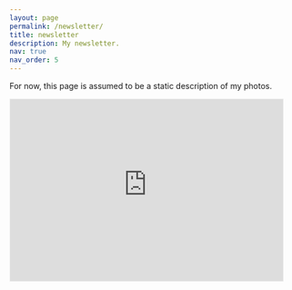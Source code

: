 ```yaml
---
layout: page
permalink: /newsletter/
title: newsletter
description: My newsletter.
nav: true
nav_order: 5
---
```


For now, this page is assumed to be a static description of my photos. 


<iframe src="https://szymonkowalewski.substack.com/embed" width="480" height="320" style="border:1px solid #EEE; background:white;" frameborder="0" scrolling="no"></iframe>